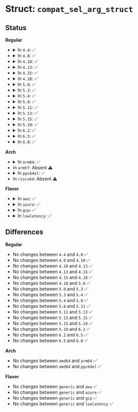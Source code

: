 # Struct: <code>compat_sel_arg_struct</code>

## Status
<b>Regular</b>
<ul>
<li>
<details>
<summary>In <code>4.4</code>: ✅</summary>

```c
struct compat_sel_arg_struct {
    compat_ulong_t n;
    compat_uptr_t inp;
    compat_uptr_t outp;
    compat_uptr_t exp;
    compat_uptr_t tvp;
};
```
</details>
</li>
<li>
<details>
<summary>In <code>4.8</code>: ✅</summary>

```c
struct compat_sel_arg_struct {
    compat_ulong_t n;
    compat_uptr_t inp;
    compat_uptr_t outp;
    compat_uptr_t exp;
    compat_uptr_t tvp;
};
```
</details>
</li>
<li>
<details>
<summary>In <code>4.10</code>: ✅</summary>

```c
struct compat_sel_arg_struct {
    compat_ulong_t n;
    compat_uptr_t inp;
    compat_uptr_t outp;
    compat_uptr_t exp;
    compat_uptr_t tvp;
};
```
</details>
</li>
<li>
<details>
<summary>In <code>4.13</code>: ✅</summary>

```c
struct compat_sel_arg_struct {
    compat_ulong_t n;
    compat_uptr_t inp;
    compat_uptr_t outp;
    compat_uptr_t exp;
    compat_uptr_t tvp;
};
```
</details>
</li>
<li>
<details>
<summary>In <code>4.15</code>: ✅</summary>

```c
struct compat_sel_arg_struct {
    compat_ulong_t n;
    compat_uptr_t inp;
    compat_uptr_t outp;
    compat_uptr_t exp;
    compat_uptr_t tvp;
};
```
</details>
</li>
<li>
<details>
<summary>In <code>4.18</code>: ✅</summary>

```c
struct compat_sel_arg_struct {
    compat_ulong_t n;
    compat_uptr_t inp;
    compat_uptr_t outp;
    compat_uptr_t exp;
    compat_uptr_t tvp;
};
```
</details>
</li>
<li>
<details>
<summary>In <code>5.0</code>: ✅</summary>

```c
struct compat_sel_arg_struct {
    compat_ulong_t n;
    compat_uptr_t inp;
    compat_uptr_t outp;
    compat_uptr_t exp;
    compat_uptr_t tvp;
};
```
</details>
</li>
<li>
<details>
<summary>In <code>5.3</code>: ✅</summary>

```c
struct compat_sel_arg_struct {
    compat_ulong_t n;
    compat_uptr_t inp;
    compat_uptr_t outp;
    compat_uptr_t exp;
    compat_uptr_t tvp;
};
```
</details>
</li>
<li>
<details>
<summary>In <code>5.4</code>: ✅</summary>

```c
struct compat_sel_arg_struct {
    compat_ulong_t n;
    compat_uptr_t inp;
    compat_uptr_t outp;
    compat_uptr_t exp;
    compat_uptr_t tvp;
};
```
</details>
</li>
<li>
<details>
<summary>In <code>5.8</code>: ✅</summary>

```c
struct compat_sel_arg_struct {
    compat_ulong_t n;
    compat_uptr_t inp;
    compat_uptr_t outp;
    compat_uptr_t exp;
    compat_uptr_t tvp;
};
```
</details>
</li>
<li>
<details>
<summary>In <code>5.11</code>: ✅</summary>

```c
struct compat_sel_arg_struct {
    compat_ulong_t n;
    compat_uptr_t inp;
    compat_uptr_t outp;
    compat_uptr_t exp;
    compat_uptr_t tvp;
};
```
</details>
</li>
<li>
<details>
<summary>In <code>5.13</code>: ✅</summary>

```c
struct compat_sel_arg_struct {
    compat_ulong_t n;
    compat_uptr_t inp;
    compat_uptr_t outp;
    compat_uptr_t exp;
    compat_uptr_t tvp;
};
```
</details>
</li>
<li>
<details>
<summary>In <code>5.15</code>: ✅</summary>

```c
struct compat_sel_arg_struct {
    compat_ulong_t n;
    compat_uptr_t inp;
    compat_uptr_t outp;
    compat_uptr_t exp;
    compat_uptr_t tvp;
};
```
</details>
</li>
<li>
<details>
<summary>In <code>5.19</code>: ✅</summary>

```c
struct compat_sel_arg_struct {
    compat_ulong_t n;
    compat_uptr_t inp;
    compat_uptr_t outp;
    compat_uptr_t exp;
    compat_uptr_t tvp;
};
```
</details>
</li>
<li>
<details>
<summary>In <code>6.2</code>: ✅</summary>

```c
struct compat_sel_arg_struct {
    compat_ulong_t n;
    compat_uptr_t inp;
    compat_uptr_t outp;
    compat_uptr_t exp;
    compat_uptr_t tvp;
};
```
</details>
</li>
<li>
<details>
<summary>In <code>6.5</code>: ✅</summary>

```c
struct compat_sel_arg_struct {
    compat_ulong_t n;
    compat_uptr_t inp;
    compat_uptr_t outp;
    compat_uptr_t exp;
    compat_uptr_t tvp;
};
```
</details>
</li>
<li>
<details>
<summary>In <code>6.8</code>: ✅</summary>

```c
struct compat_sel_arg_struct {
    compat_ulong_t n;
    compat_uptr_t inp;
    compat_uptr_t outp;
    compat_uptr_t exp;
    compat_uptr_t tvp;
};
```
</details>
</li>
</ul>
<b>Arch</b>
<ul>
<li>
<details>
<summary>In <code>arm64</code>: ✅</summary>

```c
struct compat_sel_arg_struct {
    compat_ulong_t n;
    compat_uptr_t inp;
    compat_uptr_t outp;
    compat_uptr_t exp;
    compat_uptr_t tvp;
};
```
</details>
</li>
<li>
In <code>armhf</code>: Absent ⚠️
</li>
<li>
<details>
<summary>In <code>ppc64el</code>: ✅</summary>

```c
struct compat_sel_arg_struct {
    compat_ulong_t n;
    compat_uptr_t inp;
    compat_uptr_t outp;
    compat_uptr_t exp;
    compat_uptr_t tvp;
};
```
</details>
</li>
<li>
In <code>riscv64</code>: Absent ⚠️
</li>
</ul>
<b>Flavor</b>
<ul>
<li>
<details>
<summary>In <code>aws</code>: ✅</summary>

```c
struct compat_sel_arg_struct {
    compat_ulong_t n;
    compat_uptr_t inp;
    compat_uptr_t outp;
    compat_uptr_t exp;
    compat_uptr_t tvp;
};
```
</details>
</li>
<li>
<details>
<summary>In <code>azure</code>: ✅</summary>

```c
struct compat_sel_arg_struct {
    compat_ulong_t n;
    compat_uptr_t inp;
    compat_uptr_t outp;
    compat_uptr_t exp;
    compat_uptr_t tvp;
};
```
</details>
</li>
<li>
<details>
<summary>In <code>gcp</code>: ✅</summary>

```c
struct compat_sel_arg_struct {
    compat_ulong_t n;
    compat_uptr_t inp;
    compat_uptr_t outp;
    compat_uptr_t exp;
    compat_uptr_t tvp;
};
```
</details>
</li>
<li>
<details>
<summary>In <code>lowlatency</code>: ✅</summary>

```c
struct compat_sel_arg_struct {
    compat_ulong_t n;
    compat_uptr_t inp;
    compat_uptr_t outp;
    compat_uptr_t exp;
    compat_uptr_t tvp;
};
```
</details>
</li>
</ul>

## Differences
<b>Regular</b>
<ul>
<li>
No changes between <code>4.4</code> and <code>4.8</code> ✅
</li>
<li>
No changes between <code>4.8</code> and <code>4.10</code> ✅
</li>
<li>
No changes between <code>4.10</code> and <code>4.13</code> ✅
</li>
<li>
No changes between <code>4.13</code> and <code>4.15</code> ✅
</li>
<li>
No changes between <code>4.15</code> and <code>4.18</code> ✅
</li>
<li>
No changes between <code>4.18</code> and <code>5.0</code> ✅
</li>
<li>
No changes between <code>5.0</code> and <code>5.3</code> ✅
</li>
<li>
No changes between <code>5.3</code> and <code>5.4</code> ✅
</li>
<li>
No changes between <code>5.4</code> and <code>5.8</code> ✅
</li>
<li>
No changes between <code>5.8</code> and <code>5.11</code> ✅
</li>
<li>
No changes between <code>5.11</code> and <code>5.13</code> ✅
</li>
<li>
No changes between <code>5.13</code> and <code>5.15</code> ✅
</li>
<li>
No changes between <code>5.15</code> and <code>5.19</code> ✅
</li>
<li>
No changes between <code>5.19</code> and <code>6.2</code> ✅
</li>
<li>
No changes between <code>6.2</code> and <code>6.5</code> ✅
</li>
<li>
No changes between <code>6.5</code> and <code>6.8</code> ✅
</li>
</ul>
<b>Arch</b>
<ul>
<li>
No changes between <code>amd64</code> and <code>arm64</code> ✅
</li>
<li>
No changes between <code>amd64</code> and <code>ppc64el</code> ✅
</li>
</ul>
<b>Flavor</b>
<ul>
<li>
No changes between <code>generic</code> and <code>aws</code> ✅
</li>
<li>
No changes between <code>generic</code> and <code>azure</code> ✅
</li>
<li>
No changes between <code>generic</code> and <code>gcp</code> ✅
</li>
<li>
No changes between <code>generic</code> and <code>lowlatency</code> ✅
</li>
</ul>
